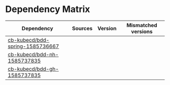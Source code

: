 # Dependency Matrix

Dependency | Sources | Version | Mismatched versions
---------- | ------- | ------- | -------------------
[cb-kubecd/bdd-spring-1585736667](https://github.com/cb-kubecd/bdd-spring-1585736667.git) |  | []() | 
[cb-kubecd/bdd-nh-1585737835](https://github.com/cb-kubecd/bdd-nh-1585737835.git) |  | []() | 
[cb-kubecd/bdd-gh-1585737835](https://github.com/cb-kubecd/bdd-gh-1585737835.git) |  | []() | 
